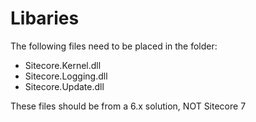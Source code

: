 # Libaries
The following files need to be placed in the folder:

* Sitecore.Kernel.dll
* Sitecore.Logging.dll
* Sitecore.Update.dll

These files should be from a 6.x solution, NOT Sitecore 7